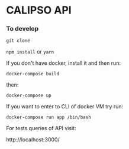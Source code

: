 # CALIPSO API

### To develop

`git clone`

`npm install` or `yarn`

If you don't have docker, install it and then run:

`docker-compose build`

then:

`docker-compose up`

If you want to enter to CLI of docker VM try run:

`docker-compose run app /bin/bash`

For tests queries of API visit:

http://localhost:3000/
